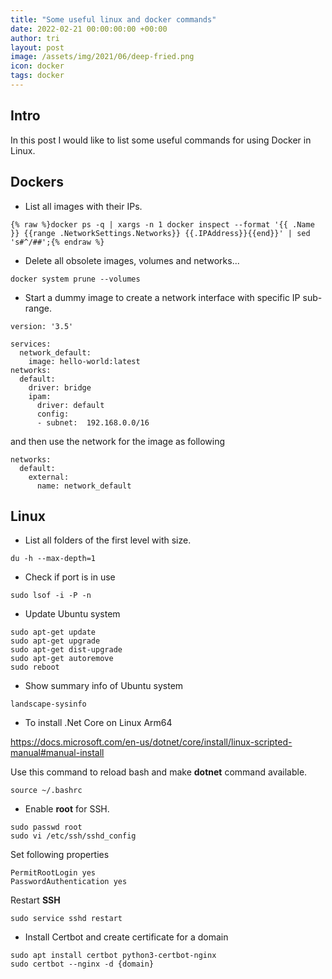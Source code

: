 ```yaml
---
title: "Some useful linux and docker commands"
date: 2022-02-21 00:00:00:00 +00:00
author: tri
layout: post
image: /assets/img/2021/06/deep-fried.png
icon: docker
tags: docker
---
```


## Intro
In this post I would like to list some useful commands for using Docker in Linux.

## Dockers

- List all images with their IPs.

```terminal
{% raw %}docker ps -q | xargs -n 1 docker inspect --format '{{ .Name }} {{range .NetworkSettings.Networks}} {{.IPAddress}}{{end}}' | sed 's#^/##';{% endraw %}
```

- Delete all obsolete images, volumes and networks...

```terminal
docker system prune --volumes
```

- Start a dummy image to create a network interface with specific IP sub-range.

```terminal
version: '3.5'

services:
  network_default:
    image: hello-world:latest
networks:
  default:
    driver: bridge
    ipam:
      driver: default
      config:
      - subnet:  192.168.0.0/16
```

and then use the network for the image as following

```terminal
networks:
  default: 
    external:
      name: network_default
```

## Linux

- List all folders of the first level with size.

```terminal
du -h --max-depth=1
```

- Check if port is in use

```terminal
sudo lsof -i -P -n
```

- Update Ubuntu system

```terminal
sudo apt-get update      
sudo apt-get upgrade      
sudo apt-get dist-upgrade  
sudo apt-get autoremove
sudo reboot
```

- Show summary info of Ubuntu system

```terminal
landscape-sysinfo
```

- To install .Net Core on Linux Arm64

https://docs.microsoft.com/en-us/dotnet/core/install/linux-scripted-manual#manual-install

Use this command to reload bash and make **dotnet** command available.

```terminal
source ~/.bashrc
```

- Enable **root** for SSH.

```terminal
sudo passwd root
sudo vi /etc/ssh/sshd_config
```

Set following properties

```terminal
PermitRootLogin yes
PasswordAuthentication yes
```

Restart **SSH**

```terminal
sudo service sshd restart
```

- Install Certbot and create certificate for a domain

```terminal
sudo apt install certbot python3-certbot-nginx
sudo certbot --nginx -d {domain}
```
